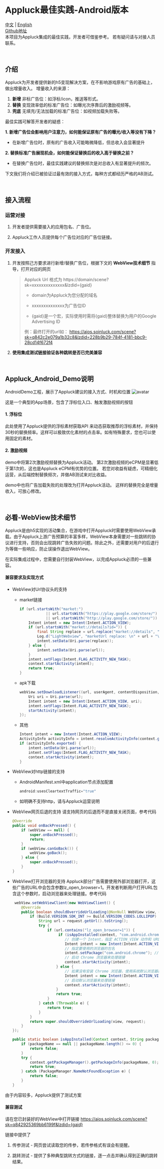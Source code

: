 # Appluck最佳实践-Android版本

[中文](https://github.com/jxsong1989/Appluck-Best-Practices/blob/main/Appluck_Android_Demo/README-CN.md) | [English](https://github.com/jxsong1989/Appluck-Best-Practices/blob/main/Appluck_Android_Demo/README.md)
<br/>
[Github地址](https://github.com/jxsong1989/Appluck-Best-Practices/edit/main/Appluck_Android_Demo)
<br/>
本项目为Appluck集成的最佳实践，开发者可借鉴参考。
若有疑问请与对接人员联系。

<br/>

## 介绍
Appluck为开发者提供新的h5变现解决方案，在不影响游戏原有广告的基础上，做出增量收入。
增量收入的来源：

1. **新增** 非标广告位：如浮标/icon，推送等形式。
2. **替换** 变现效率低的标准广告位：如曝光次序靠后的激励视频等。
3. **兜底** 无填充/无法加载的标准广告位：如视频加载失败等。



最佳实践可解答开发者的疑惑：

**1. 新增广告位会影响用户注意力，如何能保证原有广告的曝光/收入等没有下降？**

- 在新增广告位时，原有的广告收入可能略微降低，但总收入会显著提升

**2. 替换标准广告展现机会，如何能保证替换后的收入高于替换之前？**
- 在替换广告位时，最佳实践建议的替换频次是对总收入有显著提升的频次。


下文我们将介绍已被验证过最有效的接入方式，每种方式都经历严格的AB测试。  





<br/>

## 接入流程

### 运营对接

1. 开发者提供需要接入的应用包名、广告位。

2. Appluck工作人员提供每个广告位对应的广告位链接。


### 开发接入

1. 开发按照己方要求进行新增/替换广告位，根据下文的  **WebView技术细节** 指导，打开对应的网页
   > Appluck Url 格式为 https://domain/scene?sk=xxxxxxxxxxxxxx&lzdid={gaid}
   >
   > + domain为Appluck为您分配的域名
   >
   > + xxxxxxxxxxxxxx为广告位ID
   >
   > + {gaid}是一个宏，实际使用时需将{gaid}整体替换为用户的Google Advertising ID
   >
   > 例：最终打开的url如： https://aios.soinluck.com/scene?sk=q842c2e079a1b32c8&lzdid=228b9b29-784f-4181-bbc9-28cd14f672f4

2. **使用集成测试链接验证各种跳转是否已完美兼容**




<br/>

## Appluck_Android_Demo说明
AndroidDemo工程，展示了Appluck建议的接入方式、时机和位置
![avatar](https://github.com/jxsong1989/Best-practices-for-Appluck-in-Unity/blob/main/doc/index_android.jpg)

这是一个典型的App场景，包含了浮标位入口、触发激励视频的按钮

#### 1. 浮标位

此处使用了Appluck提供的浮标素材获取API 来动态获取推荐的浮标素材，并保持30秒的替换频率。这样可以极致优化素材的点击率。如有特殊要求，您也可以使用固定的素材。

#### 2. 激励视频

demo中将第2次激励视频替换为Appluck活动。
第2次激励视频的eCPM是显著低于第1次的，这也是Appluck eCPM有优势的位置。
若您对收益有疑虑，可精细化运营，从后端控制替换频次，并做AB测试来对比收益。

demo中也将广告加载失败的处理改为打开Appluck活动。
这样的替换完全是增量收入，可放心修改。




<br/>

## 必看-WebView技术细节

Appluck是由h5实现的活动集合，在游戏中打开Appluck时需要使用WebView承载。由于Appluck上游广告预算的丰富多样，WebView本身需要对一些跳转的协议进行支持，否则会出现跳转广告失败的问题。除此之外，还需要对用户的后退行为等做一些响应，防止误操作退出WebView。

在实际集成过程中，您需要自行封装WebView，以完成Appluck必须的一些兼容。



#### 兼容要求及实现方式

+ WebView对Url协议头的支持
  + market链接
    ```java
    if (url.startsWith("market:")
                || url.startsWith("https://play.google.com/store/")
                || url.startsWith("http://play.google.com/store/")) {
        Intent intent = new Intent(Intent.ACTION_VIEW);
        if (url.startsWith("market://details?id=")) {
            final String replace = url.replace("market://details", "https://play.google.com/store/apps/details");
            Log.d("LightWebview", "marketUrl replace: \n" + url + "\n" + replace);
            intent.setData(Uri.parse(replace));
        } else {
            intent.setData(Uri.parse(url));
        }
        intent.setFlags(Intent.FLAG_ACTIVITY_NEW_TASK);
        context.startActivity(intent);
        return true;
    }
    ```
  + apk下载
    ```java
    webView.setDownloadListener((url, userAgent, contentDisposition, mimetype, contentLength) -> {
        Uri uri = Uri.parse(url);
        Intent intent = new Intent(Intent.ACTION_VIEW, uri);
        intent.setFlags(Intent.FLAG_ACTIVITY_NEW_TASK);
        startActivity(intent);
    });
    ```
  + 其他
    ```java
    Intent intent = new Intent(Intent.ACTION_VIEW);
    ActivityInfo activityInfo = intent.resolveActivityInfo(context.getPackageManager(), 0);
    if (activityInfo.exported) {
        intent.setData(Uri.parse(url));
        intent.setFlags(Intent.FLAG_ACTIVITY_NEW_TASK);
        context.startActivity(intent);
    }
    ```
 + WebView对http链接的支持
    + AndroidManifest.xml中application节点添加配置
      ```java
      android:usesCleartextTraffic="true"
      ```
    + 如明确不支持http，请与Appluck运营说明
+ WebView网页后退的支持
  请支持网页的后退而不是直接关闭页面，参考代码
  
  ```java
  @Override
  public void onBackPressed() {
      if (webView == null) {
          super.onBackPressed();
          return;
      }
      if (webView.canGoBack()) {
          webView.goBack();
      } else {
          super.onBackPressed();
      }
  }
  ```
  
+ WebView打开浏览器的支持
  Appluck部分广告需要使用外部浏览器打开，这些广告的URL中会包含参数lz_open_browser=1。开发者判断用户打开URL包含这个参数时，启动浏览器来处理链接。参考代码
  
  ```java
   webView.setWebViewClient(new WebViewClient() {
      @Override
      public boolean shouldOverrideUrlLoading(@NonNull WebView view, @NonNull WebResourceRequest request) {
          if (Build.VERSION.SDK_INT >= Build.VERSION_CODES.LOLLIPOP) {
              String url = request.getUrl().toString();
              try {
                  if (url.contains("lz_open_browser=1")) {
                       if (isAppInstalled(context, "com.android.chrome")) {
                          // 创建一个 Intent，指定 ACTION_VIEW 动作和 URL
                          Intent intent = new Intent(Intent.ACTION_VIEW, Uri.parse(url));
                          // 指定要使用的浏览器的包名
                          intent.setPackage("com.android.chrome"); // Chrome 浏览器的包名
                          // 启动 Chrome 浏览器来处理链接
                          context.startActivity(intent);
                      } else {
                          // 如果没有安装 Chrome 浏览器，使用系统默认浏览器打开链接
                          Intent intent = new Intent(Intent.ACTION_VIEW, Uri.parse(url));
                          // 启动默认浏览器来处理链接
                          context.startActivity(intent);
                      }
                      return true;
                  }
              } catch (Throwable e) {
                  return true;
              }
          }
          return super.shouldOverrideUrlLoading(view, request);
      }
  });
  
  public static boolean isAppInstalled(Context context, String packageName) {
      if (packageName == null || packageName.length() <= 0) {
          return false;
      }
      try {
          context.getPackageManager().getPackageInfo(packageName, 0);
          return true;
      } catch (PackageManager.NameNotFoundException e) {
          return false;
      }
  }
  ```



由于内容较多，Appluck提供了测试方案

#### 兼容测试

请在您已封装好的WebView中打开链接  https://aios.soinluck.com/scene?sk=q842925369bb6199f&lzdid={gaid}

链接中提供了

1. 传参测试 - 网页尝试读取您的传参，若传参格式有误会有提醒。

2. 跳转测试 - 提供了多种典型跳转方式的链接，逐一点击并确认得到正确的跳转结果。






